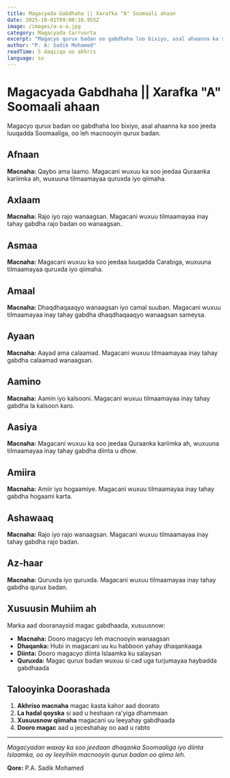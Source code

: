 ```yaml
---
title: Magacyada Gabdhaha || Xarafka "A" Soomaali ahaan
date: 2025-10-01T09:00:18.955Z
image: /images/a-a-a.jpg
category: Magacyada Carruurta
excerpt: "Magacyo qurux badan oo gabdhaha loo bixiyo, asal ahaanna ka soo jeeda luuqadda Soomaaliga, oo leh macnooyin qurux badan."
author: "P. A: Sadik Mohamed"
readTime: 5 daqiiqo oo akhris
language: so
---
```


# Magacyada Gabdhaha || Xarafka "A" Soomaali ahaan

Magacyo qurux badan oo gabdhaha loo bixiyo, asal ahaanna ka soo jeeda luuqadda Soomaaliga, oo leh macnooyin qurux badan.

## Afnaan
**Macnaha:** Qaybo ama laamo. Magacani wuxuu ka soo jeedaa Quraanka kariimka ah, wuxuuna tilmaamayaa quruxda iyo qiimaha.

## Axlaam
**Macnaha:** Rajo iyo rajo wanaagsan. Magacani wuxuu tilmaamayaa inay tahay gabdha rajo badan oo wanaagsan.

## Asmaa
**Macnaha:** Magacani wuxuu ka soo jeedaa luuqadda Carabiga, wuxuuna tilmaamayaa quruxda iyo qiimaha.

## Amaal
**Macnaha:** Dhaqdhaqaaqyo wanaagsan iyo camal suuban. Magacani wuxuu tilmaamayaa inay tahay gabdha dhaqdhaqaaqyo wanaagsan sameysa.

## Ayaan
**Macnaha:** Aayad ama calaamad. Magacani wuxuu tilmaamayaa inay tahay gabdha calaamad wanaagsan.

## Aamino
**Macnaha:** Aamin iyo kalsooni. Magacani wuxuu tilmaamayaa inay tahay gabdha la kalsoon karo.

## Aasiya
**Macnaha:** Magacani wuxuu ka soo jeedaa Quraanka kariimka ah, wuxuuna tilmaamayaa inay tahay gabdha diinta u dhow.

## Amiira
**Macnaha:** Amiir iyo hogaamiye. Magacani wuxuu tilmaamayaa inay tahay gabdha hogaami karta.

## Ashawaaq
**Macnaha:** Rajo iyo rajo wanaagsan. Magacani wuxuu tilmaamayaa inay tahay gabdha rajo badan.

## Az-haar
**Macnaha:** Quruxda iyo quruxda. Magacani wuxuu tilmaamayaa inay tahay gabdha qurux badan.

## Xusuusin Muhiim ah

Marka aad dooranaysid magac gabdhaada, xusuusnow:

- **Macnaha:** Dooro magacyo leh macnooyin wanaagsan
- **Dhaqanka:** Hubi in magacani uu ku habboon yahay dhaqankaaga
- **Diinta:** Dooro magacyo diinta Islaamka ku salaysan
- **Quruxda:** Magac qurux badan wuxuu si cad uga turjumayaa haybadda gabdhaada

## Talooyinka Doorashada

1. **Akhriso macnaha** magac kasta kahor aad doorato
2. **La hadal qoyska** si aad u heshaan ra'yiga dhammaan
3. **Xusuusnow qiimaha** magacani uu leeyahay gabdhaada
4. **Dooro magac** aad u jeceshahay oo aad u rabto

---

*Magacyadan waxay ka soo jeedaan dhaqanka Soomaaliga iyo diinta Islaamka, oo ay leeyihiin macnooyin qurux badan oo qiimo leh.*

**Qore:** P.A. Sadik Mohamed